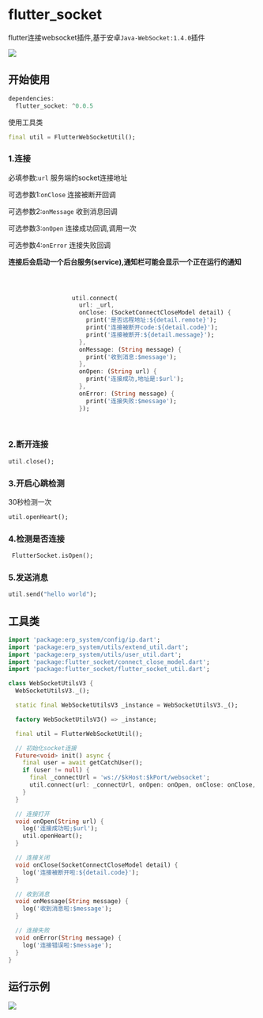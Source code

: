 # flutter_socket

flutter连接websocket插件,基于安卓`Java-WebSocket:1.4.0`插件

[![](https://badgen.net/pub/v/flutter_socket)](https://pub.dev/packages/flutter_socket)

## 开始使用

```dart
dependencies:
  flutter_socket: ^0.0.5
```


使用工具类
```dart
final util = FlutterWebSocketUtil();
```

### 1.连接


必填参数:`url` 服务端的socket连接地址

可选参数1:`onClose` 连接被断开回调

可选参数2:`onMessage` 收到消息回调

可选参数3:`onOpen` 连接成功回调,调用一次

可选参数4:`onError` 连接失败回调


**连接后会启动一个后台服务(service),通知栏可能会显示一个正在运行的通知**
```dart


  
                  util.connect(
                    url: _url,
                    onClose: (SocketConnectCloseModel detail) {
                      print('是否远程地址:${detail.remote}');
                      print('连接被断开code:${detail.code}');
                      print('连接被断开:${detail.message}');
                    },
                    onMessage: (String message) {
                      print('收到消息:$message');
                    },
                    onOpen: (String url) {
                      print('连接成功,地址是:$url');
                    },
                    onError: (String message) {
                      print('连接失败:$message');
                    });

  
```

### 2.断开连接

```dart
util.close();
```

### 3.开启心跳检测

30秒检测一次
```dart
util.openHeart();
```

### 4.检测是否连接
``` dart
 FlutterSocket.isOpen();
```

### 5.发送消息
```dart
util.send("hello world");
```

## 工具类
```dart
import 'package:erp_system/config/ip.dart';
import 'package:erp_system/utils/extend_util.dart';
import 'package:erp_system/utils/user_util.dart';
import 'package:flutter_socket/connect_close_model.dart';
import 'package:flutter_socket/flutter_socket_util.dart';

class WebSocketUtilsV3 {
  WebSocketUtilsV3._();

  static final WebSocketUtilsV3 _instance = WebSocketUtilsV3._();

  factory WebSocketUtilsV3() => _instance;

  final util = FlutterWebSocketUtil();

  // 初始化socket连接
  Future<void> init() async {
    final user = await getCatchUser();
    if (user != null) {
      final _connectUrl = 'ws://$kHost:$kPort/websocket';
      util.connect(url: _connectUrl, onOpen: onOpen, onClose: onClose, onMessage: onMessage, onError: onError);
    }
  }

  // 连接打开
  void onOpen(String url) {
    log('连接成功啦;$url');
    util.openHeart();
  }

  // 连接关闭
  void onClose(SocketConnectCloseModel detail) {
    log('连接被断开啦:${detail.code}');
  }

  // 收到消息
  void onMessage(String message) {
    log('收到消息啦:$message');
  }

  // 连接失败
  void onError(String message) {
    log('连接错误啦:$message');
  }
}

```

## 运行示例
![](https://static.saintic.com/picbed/huang/2021/01/28/1611804968070.png)